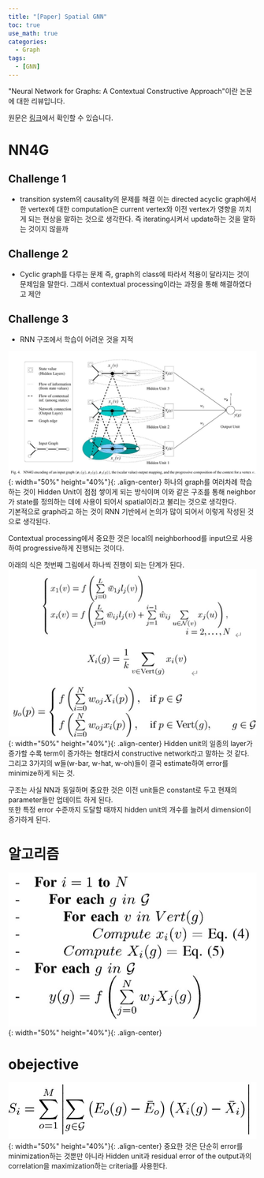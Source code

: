 ```yaml
---
title: "[Paper] Spatial GNN"
toc: true
use_math: true
categories:
  - Graph
tags:
  - [GNN]
---
```


"Neural Network for Graphs: A Contextual Constructive Approach"이란 논문에 대한 리뷰입니다.

원문은 [링크](https://ieeexplore.ieee.org/abstract/document/4773279?casa_token=PDM5AqZ1uysAAAAA:Tkwh70O5o__Bk56hDTNkCkf5SYb86m7vyR8oPoagCH2pR_SWxPyywygXae3VeJcP3bCLLP0)에서 확인할 수 있습니다.


#	NN4G

## Challenge 1
- transition system의 causality의 문제를 해결
이는 directed acyclic graph에서 한 vertex에 대한 computation은 current vertex와 이전 vertex가 영향을 끼치게 되는 현상을 말하는 것으로 생각한다. 즉 iterating시켜서 update하는 것을 말하는 것이지 않을까

## Challenge 2
- Cyclic graph를 다루는 문제
즉, graph의 class에 따라서 적용이 달라지는 것이 문제임을 말한다. 그래서 contextual processing이라는 과정을 통해 해결하였다고 제안

## Challenge 3
-	RNN 구조에서 학습이 어려운 것을 지적
 
![제목](/assets/images/GNN/nn4g_1.jpg){: width="50%" height="40%"}{: .align-center}
하나의 graph를 여러차례 학습하는 것이 Hidden Unit이 점점 쌓이게 되는 방식이며 이와 같은 구조를 통해 neighbor가 state를 정의하는 데에 사용이 되어서 spatial이라고 불리는 것으로 생각한다. <br> 
기본적으로 graph라고 하는 것이 RNN 기반에서 논의가 많이 되어서 이렇게 작성된 것으로 생각된다.

Contextual processing에서 중요한 것은 local의 neighborhood를 input으로 사용하여 progressive하게 진행되는 것이다. 
 

아래의 식은 첫번째 그림에서 하나씩 진행이 되는 단계가 된다.
![제목](/assets/images/GNN/nn4g_2.png){: width="50%" height="40%"}{: .align-center} 
Hidden unit의 일종의 layer가 증가할 수록 term이 증가하는 형태라서 constructive network라고 말하는 것 같다.<br>
그리고 3가지의 w들(w-bar, w-hat, w-oh)들이 결국 estimate하여 error를 minimize하게 되는 것. 

구조는 사실 NN과 동일하며 중요한 것은 이전 unit들은 constant로 두고 현재의 parameter들만 업데이트 하게 된다. <br>
또한 특정 error 수준까지 도달할 때까지 hidden unit의 개수를 늘려서 dimension이 증가하게 된다.

# 알고리즘 
![제목](/assets/images/GNN/nn4g_3.jpg){: width="50%" height="40%"}{: .align-center} 

# obejective
![제목](/assets/images/GNN/nn4g_4.jpg){: width="50%" height="40%"}{: .align-center} 
중요한 것은 단순히 error를 minimization하는 것뿐만 아니라 Hidden unit과 residual error of the output과의 correlation을 maximization하는 criteria를 사용한다. 

